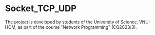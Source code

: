 # Socket_TCP_UDP
The project is developed by students of the University of Science, VNU-HCM, as part of the course "Network Programming" (CQ2023/3).
